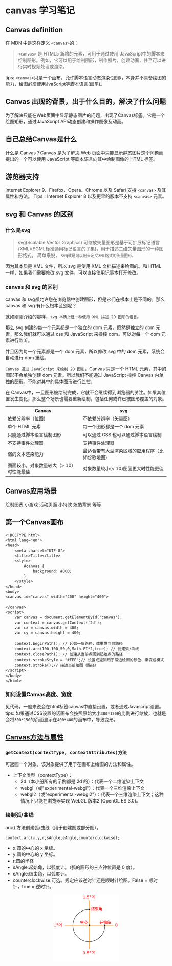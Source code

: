 # canvas 学习笔记

## Canvas definition
在 MDN 中是这样定义 `<canvas>`的：
> `<canvas>` 是 HTML5 新增的元素，可用于通过使用 JavaScript中的脚本来绘制图形。例如，它可以用于绘制图形，制作照片，创建动画，甚至可以进行实时视频处理或渲染。

tips: `<canvas>`只是一个画布，允许脚本语言动态渲染`位图像`，本身并不具备绘图的能力，绘图必须使用JvaScript等脚本语言(画笔)。

## Canvas 出现的背景，出于什么目的，解决了什么问题
为了解决只能在Web页面中显示静态图片的问题，出现了Canvas标签。它是一个绘图矩形，通过JavaScript API动态创建和操作图像及动画。

## 自己总结Canvas是什么
什么是 Canvas？Canvas 是为了解决 Web 页面中只能显示静态图片这个问题而提出的一个可以使用 JavaScript 等脚本语言向其中绘制图像的 HTML 标签。

## 游览器支持
Internet Explorer 9、Firefox、Opera、Chrome 以及 Safari 支持 `<canvas>` 及其属性和方法。
Tips：Internet Explorer 8 以及更早的版本不支持 `<canvas>` 元素。

## svg 和 Canvas 的区别

### 什么是svg
> svg(Scalable Vector Graphics) 可缩放矢量图形是基于可扩展标记语言(XML)(SGML标准通用标记语言的子集)，用于描述二维矢量图形的一种图形格式。
简单来说， `svg就是可以用来定义XML格式的矢量图形。`

因为其本质是 XML 文件，所以 svg 是使用 XML 文档描述来绘图的。和 HTML 一样，如果我们需要修改 svg 文件，可以直接使用记事本打开修改。

### canvas 和 svg 的区别
canvas 和 svg都允许您在浏览器中创建图形，但是它们在根本上是不同的。那么 canvas 和 svg 有什么根本区别呢？

就如刚刚介绍的那样，`svg 本质上是一种使用 XML 描述 2D 图形的语言。`

那么 svg 创建的每一个元素都是一个独立的 dom 元素，既然是独立的 dom 元素，那么我们就可以通过 css 和 JavaScript 来操控 dom。可以对每一个 dom 元素进行监听。

并且因为每一个元素都是一个 dom 元素，所以修改 svg 中的 dom 元素，系统会自动进行 dom 重绘。

`Canvas 通过 JavaScript 来绘制 2D 图形`，Canvas 只是一个 HTML 元素，其中的图形不会单独创建 dom 元素。所以我们不能通过 JavaScript 操控 Canvas 内单独的图形。不能对其中的具体图形进行监控。

在 Canvas中，一旦图形被绘制完成，它就不会继续得到浏览器的关注。如果其位置发生变化，那么整个场景也需要重新绘制，包括任何或许已被图形覆盖的对象。

<table>
	<tr>
		<th>Canvas</th>
		<th>svg</th>
	</tr>
	<tr>
		<td>依赖分辨率（位图）</td>
		<td>不依赖分辨率（矢量图）</td>
	</tr>
	<tr>
		<td>单个 HTML 元素</td>
		<td>每一个图形都是一个 dom 元素</td>
	</tr>
	<tr>
		<td>只能通过脚本语言绘制图形</td>
		<td>可以通过 CSS 也可以通过脚本语言绘制</td>
	</tr>
	<tr>
		<td>不支持事件处理器</td>
		<td>支持事件处理器</td>
	</tr>
	<tr>
		<td>弱的文本渲染能力</td>
		<td>最适合带有大型渲染区域的应用程序（比如谷歌地图）</td>
	</tr>
	<tr>
		<td>图面较小，对象数量较大（> 10）时性能最佳</td>
		<td>对象数量较小(< 10)图面更大时性能更佳</td>
	</tr>
</table>

## Canvas应用场景
绘制图表 小游戏 活动页面 小特效 炫酷背景 等等

## 第一个Canvas画布
```
<!DOCTYPE html>
<html lang="en">
<head>
    <meta charset="UTF-8">
    <title>Title</title>
    <style>
        #canvas {
            background: #000;
        }
    </style>
</head>
<body>
<canvas id="canvas" width="400" height="400">

</canvas>
<script>
	var canvas = document.getElementById('canvas');
	var context = canvas.getContext('2d');
	var cx = canvas.width = 400;
	var cy = canvas.height = 400;

	context.beginPath(); // 起始一条路径，或重置当前路径
	context.arc(100,100,50,0,Math.PI*2,true); // 创建弧/曲线
	context.closePath(); // 创建从当前点回到起始点的路径
	context.strokeStyle = "#FFF";// 设置或返回用于描边绘画的颜色、渐变或模式
	context.stroke();// 描边当前绘图（路径）
</script>
</body>
</html>
```
### 如何设置Canvas高度、宽度
见代码，一般来说会在html标签canvas中直接设置，或者通过Javascript设置。
tips: 如果通过CSS设置的话画布会按照原始大小`300*150`的比例进行缩放，也就是会将`300*150`的页面显示在`400*400`的画布中，导致变形。

## <a href="http://www.w3school.com.cn/tags/html_ref_canvas.asp" target="_blank">Canvas方法与属性</a>
### `getContext(contextType, contextAttributes)方法`
可返回一个对象，该对象提供了用于在画布上绘图的方法和属性。
* 上下文类型（contextType）：
	* 2d（本小册所有的示例都是 2d 的）：代表一个二维渲染上下文
	* webgl（或"experimental-webgl"）：代表一个三维渲染上下文
	* webgl2（或"experimental-webgl2"）：代表一个三维渲染上下文；这种情况下只能在浏览器实现 WebGL 版本2 (OpenGL ES 3.0)。

### 绘制弧/曲线
arc() 方法创建弧/曲线（用于创建圆或部分圆）。
```
context.arc(x,y,r,sAngle,eAngle,counterclockwise);
```
* x:圆的中心的 x 坐标。
* y:圆的中心的 y 坐标。
* r:圆的半径
* sAngle:起始角，以弧度计。（弧的圆形的三点钟位置是 0 度）。
* eAngle:结束角，以弧度计。
* counterclockwise:可选。规定应该逆时针还是顺时针绘图。False = 顺时针，true = 逆时针。
<div style="text-align:center;cursor: default;">
	<img src="images/arc.png" title="图片来自 w3cschool" alt="arc()方法图">
</div>